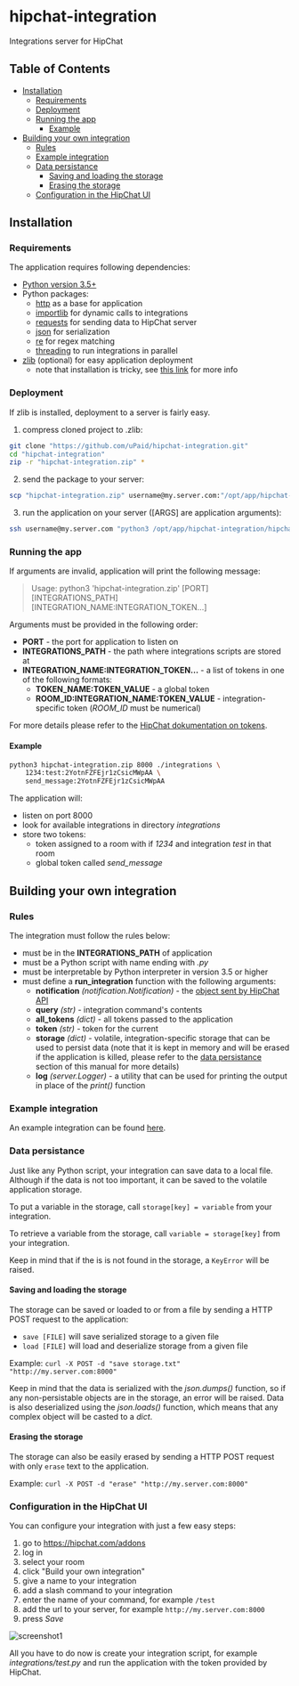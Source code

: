 # hipchat-integration

Integrations server for HipChat

## Table of Contents

* [Installation](#installation)
  * [Requirements](#requirements)
  * [Deployment](#deployment)
  * [Running the app](#running-the-app)
    * [Example](#example)
* [Building your own integration](#building-your-own-integration)
  * [Rules](#rules)
  * [Example integration](#example-integration)
  * [Data persistance](#data-persistance)
    * [Saving and loading the storage](#saving-and-loading-the-storage)
    * [Erasing the storage](#erasing-the-storage)
  * [Configuration in the HipChat UI](#configuration-in-the-hipchat-ui)

## Installation

### Requirements

The application requires following dependencies:

* [Python version 3.5+](https://www.python.org/downloads/)
* Python packages:
  * [http](https://docs.python.org/3/library/http.server.html) as a base for application
  * [importlib](https://docs.python.org/3/library/importlib.html) for dynamic calls to integrations
  * [requests](http://docs.python-requests.org/en/master/) for sending data to HipChat server
  * [json](https://docs.python.org/2/library/json.html) for serialization
  * [re](https://docs.python.org/2/library/re.html) for regex matching
  * [threading](https://docs.python.org/2/library/threading.html) to run integrations in parallel
* [zlib](https://docs.python.org/2/library/zlib.html) (optional) for easy application deployment
  * note that installation is tricky, see [this link](https://stackoverflow.com/a/15013895/5922757) for more info

### Deployment

If zlib is installed, deployment to a server is fairly easy.

1. compress cloned project to .zlib:
```bash
git clone "https://github.com/uPaid/hipchat-integration.git"
cd "hipchat-integration"
zip -r "hipchat-integration.zip" *
```

2. send the package to your server:
```bash
scp "hipchat-integration.zip" username@my.server.com:"/opt/app/hipchat-integration/"
```

3. run the application on your server ([ARGS] are application arguments):
```bash
ssh username@my.server.com "python3 /opt/app/hipchat-integration/hipchat-integration.zip [ARGS]"
```

### Running the app

If arguments are invalid, application will print the following message:

> Usage: python3 'hipchat-integration.zip' [PORT] [INTEGRATIONS_PATH] [INTEGRATION_NAME:INTEGRATION_TOKEN...]

Arguments must be provided in the following order:
* **PORT** - the port for application to listen on
* **INTEGRATIONS_PATH** - the path where integrations scripts are stored at
* **INTEGRATION_NAME:INTEGRATION_TOKEN...** - a list of tokens in one of the following formats:
  * **TOKEN_NAME:TOKEN_VALUE** - a global token
  * **ROOM_ID:INTEGRATION_NAME:TOKEN_VALUE** - integration-specific token (*ROOM_ID* must be numerical)

For more details please refer to the [HipChat dokumentation on tokens](https://developer.atlassian.com/hipchat/guide/hipchat-rest-api/api-access-tokens).

#### Example

```bash
python3 hipchat-integration.zip 8000 ./integrations \
    1234:test:2YotnFZFEjr1zCsicMWpAA \
    send_message:2YotnFZFEjr1zCsicMWpAA
```

The application will:
* listen on port 8000
* look for available integrations in directory *integrations*
* store two tokens:
  * token assigned to a room with if *1234* and integration *test* in that room
  * global token called *send_message*

## Building your own integration

### Rules

The integration must follow the rules below:
* must be in the **INTEGRATIONS_PATH** of application
* must be a Python script with name ending with *.py*
* must be interpretable by Python interpreter in version 3.5 or higher
* must define a **run_integration** function with the following arguments:
  * **notification** *(notification.Notification)* - the [object sent by HipChat API](https://www.hipchat.com/docs/apiv2/webhooks#room_message)
  * **query** *(str)* - integration command's contents
  * **all_tokens** *(dict)* - all tokens passed to the application
  * **token** *(str)* - token for the current
  * **storage** *(dict)* - volatile, integration-specific storage that can be used to persist data (note that it is kept in memory and will be erased if the application is killed, please refer to the [data persistance](#data-persistance) section of this manual for more details)
  * **log** *(server.Logger)* - a utility that can be used for printing the output in place of the *print()* function

### Example integration

An example integration can be found [here](https://github.com/uPaid/hipchat-integration/blob/master/example/example.py).

### Data persistance

Just like any Python script, your integration can save data to a local file.
Although if the data is not too important, it can be saved to the volatile application storage.

To put a variable in the storage, call `storage[key] = variable` from your integration.

To retrieve a variable from the storage, call `variable = storage[key]` from your integration.

Keep in mind that if the is is not found in the storage, a `KeyError` will be raised.

#### Saving and loading the storage

The storage can be saved or loaded to or from a file by sending a HTTP POST request to the application:
 * `save [FILE]` will save serialized storage to a given file
 * `load [FILE]` will load and deserialize storage from a given file

Example:
`curl -X POST -d "save storage.txt" "http://my.server.com:8000"`

Keep in mind that the data is serialized with the *json.dumps()* function, so if any non-persistable objects are in the storage, an error will be raised. Data is also deserialized using the *json.loads()* function, which means that any complex object will be casted to a *dict*.

#### Erasing the storage

The storage can also be easily erased by sending a HTTP POST request with only `erase` text to the application.

Example:
`curl -X POST -d "erase" "http://my.server.com:8000"`

### Configuration in the HipChat UI

You can configure your integration with just a few easy steps:
1. go to https://hipchat.com/addons
2. log in
3. select your room
4. click "Build your own integration"
5. give a name to your integration
6. add a slash command to your integration
  1. enter the name of your command, for example `/test`
  2. add the url to your server, for example `http://my.server.com:8000`
7. press *Save*

![screenshot1](http://i.imgur.com/gaTWxlG.png)

All you have to do now is create your integration script, for example *integrations/test.py* and run the application with the token provided by HipChat.
